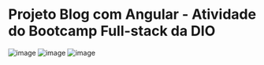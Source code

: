 # Projeto Blog com Angular - Atividade do Bootcamp Full-stack da DIO
![image](https://github.com/GustavoYM01/blog-angular-DIO/assets/69603394/25f076f3-00b0-4560-a28b-0e229304ea3a)
![image](https://github.com/GustavoYM01/blog-angular-DIO/assets/69603394/e8f136cf-b335-4fc6-867d-fc6b1a5d9ce8)
![image](https://github.com/GustavoYM01/blog-angular-DIO/assets/69603394/3bc0583a-fd3b-4091-8d58-016c9e555a7c)
